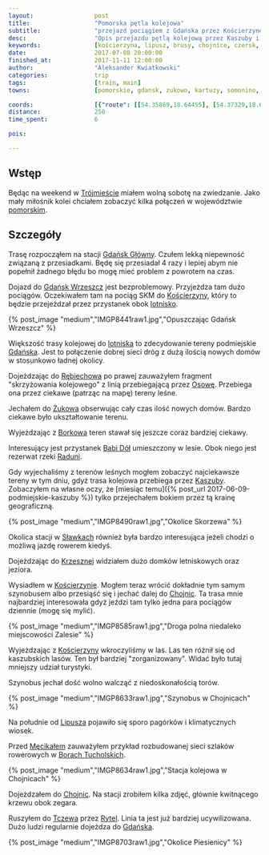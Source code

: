 ```yaml
---
layout:                 post
title:                  "Pomorska pętla kolejowa"
subtitle:               "przejazd pociągiem z Gdańska przez Kościerzynę, Lipusz, Chojnicę"
desc:                   "Opis przejazdu pętlą kolejową przez Kaszuby i Bory Tucholskie z początkiem i końcem trasy w Gdańsku. Idealnie mogłem zobaczyć różnice terenu i miejscowości, które później chciałbym zobaczyć z bliska jadąc rowerem."
keywords:               [kościerzyna, lipusz, brusy, chojnice, czersk, starogard gdański, pociąg, szynobus, pomorskie, kaszuby, bory tucholskie, las]
date:                   2017-07-08 20:00:00
finished_at:            2017-11-11 12:00:00
author:                 "Aleksander Kwiatkowski"
categories:             trip
tags:                   [train, main]
towns:                  [pomorskie, gdansk, zukowo, kartuzy, somonino, stezyca, koscierzyna, lipusz, dziemiany, brusy, chojnice, czersk, kaliska, zblewo, starogard_gdanski]

coords:                 [{"route": [[54.35869,18.64455], [54.37329,18.62988], [54.38934,18.59185], [54.39254,18.58207], [54.38934,18.57615], [54.35999,18.56945], [54.35319,18.54911], [54.35904,18.51289], [54.37659,18.50139], [54.39004,18.43925], [54.39094,18.42543], [54.36584,18.40062], [54.34458,18.36346], [54.31095,18.30844], [54.28626,18.25016], [54.28295,18.20381], [54.25709,18.17566], [54.23286,18.14605], [54.23557,18.08837], [54.19728,18.00554], [54.16558,17.98074], [54.12431,17.98984], [54.13487,17.98323], [54.10272,17.77895], [53.96874,17.77895], [53.81477,17.63029], [53.76732,17.59081], [53.70883,17.61862], [53.68922,17.57708], [53.73047,17.65570], [53.77675,17.85929], [53.81183,18.02614], [53.93025,18.26338], [53.96339,18.35402], [53.97611,18.52430], [54.10554,18.77081], [54.23376,18.64687], [54.35879,18.64584]], "type": "train"}]
distance:               250
time_spent:             6

pois:

---
```


[wiki-trojmiasto]: https://pl.wikipedia.org/wiki/Tr%C3%B3jmiasto
[wiki-pomorskie]: https://pl.wikipedia.org/wiki/Wojew%C3%B3dztwo_pomorskie
[wiki-koscierzyna]: https://pl.wikipedia.org/wiki/Ko%C5%9Bcierzyna
[wiki-gdansk-lotnsko]: https://pl.wikipedia.org/wiki/Port_lotniczy_Gda%C5%84sk-R%C4%99biechowo
[wiki-babi-dol-przystanek]: https://pl.wikipedia.org/wiki/Babi_D%C3%B3%C5%82_(przystanek_kolejowy)
[wiki-gdansk-glowny]: https://pl.wikipedia.org/wiki/Gda%C5%84sk_G%C5%82%C3%B3wny
[wiki-gdansk-wrzeszcz]: https://pl.wikipedia.org/wiki/Gda%C5%84sk_Wrzeszcz
[wiki-gdansk]: https://pl.wikipedia.org/wiki/Gda%C5%84sk
[wiki-rebiechowo]: https://pl.wikipedia.org/wiki/R%C4%99biechowo_(Gda%C5%84sk)
[wiki-osowa]: https://pl.wikipedia.org/wiki/Osowa_(Gda%C5%84sk)
[wiki-zukowo]: https://pl.wikipedia.org/wiki/%C5%BBukowo
[wiki-borkowo]: https://pl.wikipedia.org/wiki/Borkowo_(Gda%C5%84sk)
[wiki-rzeka-radunia]: https://pl.wikipedia.org/wiki/Radunia_(rzeka)
[wiki-kaszuby]: https://pl.wikipedia.org/wiki/Kaszuby
[wiki-slawki]: https://pl.wikipedia.org/wiki/S%C5%82awki_(wojew%C3%B3dztwo_pomorskie)
[wiki-krzeszna]: https://pl.wikipedia.org/wiki/Krzeszna
[wiki-chojnice]: https://pl.wikipedia.org/wiki/Chojnice
[wiki-lipusz]: https://pl.wikipedia.org/wiki/Lipusz
[wiki-mecikal]: https://pl.wikipedia.org/wiki/M%C4%99cika%C5%82
[wiki-bory-tucholskie]: https://pl.wikipedia.org/wiki/Bory_Tucholskie
[wiki-tczew]: https://pl.wikipedia.org/wiki/Tczew
[wiki-rytel]: https://pl.wikipedia.org/wiki/Rytel


Wstęp
-----

Będąc na weekend w [Trójmieście][wiki-trojmiasto] miałem wolną sobotę na
zwiedzanie. Jako mały miłośnik kolei chciałem zobaczyć kilka
połączeń w województwie [pomorskim][wiki-pomorskie].


Szczegóły
---------

Trasę rozpocząłem na stacji [Gdańsk Główny][wiki-gdansk-glowny].
Czułem lekką niepewność związaną z przesiadkami. Będę się przesiadał 4 razy
i lepiej abym nie popełnił żadnego błędu bo mogę mieć problem z powrotem
na czas.

Dojazd do [Gdańsk Wrzeszcz][wiki-gdansk-wrzeszcz] jest bezproblemowy.
Przyjeżdza tam dużo pociągów. Oczekiwałem tam na pociąg SKM do
[Kościerzyny][wiki-koscierzyna], który to będzie przejeżdzał przez
przystanek obok [lotnisko][wiki-gdansk-lotnsko].

{% post_image "medium","IMGP8441raw1.jpg","Opuszczając Gdańsk Wrzeszcz" %}

Większość trasy kolejowej do [lotniska][wiki-gdansk-lotnsko]
to zdecydowanie tereny podmiejskie [Gdańska][wiki-gdansk].
Jest to połączenie dobrej sieci dróg z dużą ilością nowych domów w stosunkowo
ładnej okolicy.

Dojeżdzając do [Rębiechowa][wiki-rebiechowo] po prawej zauważyłem fragment
"skrzyżowania kolejowego" z linią przebiegającą przez [Osowę][wiki-osowa].
Przebiega ona przez ciekawe (patrząc na mapę) tereny leśne.

Jechałem do [Żukowa][wiki-zukowo] obserwując cały czas ilość
nowych domów. Bardzo ciekawe było ukształtowanie terenu.

Wyjeżdzając z [Borkowa][wiki-borkowo] teren stawał się jeszcze
coraz bardziej ciekawy.

Interesujący jest przystanek [Babi Dół][wiki-babi-dol-przystanek] umieszczony
w lesie. Obok niego jest rezerwat rzeki [Raduni][wiki-rzeka-radunia].

Gdy wyjechaliśmy z terenów leśnych mogłem zobaczyć
najciekawsze tereny w tym dniu, gdyż trasa kolejowa
przebiega przez [Kaszuby][wiki-kaszuby]. Zobaczyłem na własne oczy, że
[miesiąc temu]({% post_url 2017-06-09-podmiejskie-kaszuby %})
tylko przejechałem bokiem przez tą krainę geograficzną.

{% post_image "medium","IMGP8490raw1.jpg","Okolice Skorzewa" %}

Okolica stacji w [Sławkach][wiki-slawki] również była bardzo interesująca
jeżeli chodzi o możliwą jazdę rowerem kiedyś.

Dojeżdzając do [Krzesznej][wiki-krzeszna] widziałem dużo domków letniskowych
oraz jeziora.

Wysiadłem w [Kościerzynie][wiki-koscierzyna]. Mogłem teraz wrócić dokładnie tym samym
szynobusem albo przesiąść się i jechać dalej do [Chojnic][wiki-chojnice].
Ta trasa mnie najbardziej interesowała gdyż jeździ tam tylko jedna para
pociągów dziennie (mogę się mylić).

{% post_image "medium","IMGP8585raw1.jpg","Droga polna niedaleko miejscowości Zalesie" %}

Wyjeżdzając z [Kościerzyny][wiki-koscierzyna] wkroczyliśmy w las. Las ten
różnił się od kaszubskich lasów. Ten był bardziej "zorganizowany".
Widać było tutaj mniejszy udział turystyki.

Szynobus jechał dość wolno walcząć z niedoskonałością torów.

{% post_image "medium","IMGP8633raw1.jpg","Szynobus w Chojnicach" %}

Na południe od [Lipusza][wiki-lipusz] pojawiło się sporo pagórków i klimatycznych
wiosek.

Przed [Męcikałem][wiki-mecikal] zauważyłem przykład rozbudowanej sieci
szlaków rowerowych w [Borach Tucholskich][wiki-bory-tucholskie].

{% post_image "medium","IMGP8634raw1.jpg","Stacja kolejowa w Chojnicach" %}

Dojeżdzałem do [Chojnic][wiki-chojnice]. Na stacji zrobiłem kilka zdjęć, głównie
kwitnącego krzewu obok zegara.

Ruszyłem do [Tczewa][wiki-tczew] przez [Rytel][wiki-rytel]. Linia ta jest
już bardziej ucywilizowana. Dużo ludzi regularnie dojeżdza do [Gdańska][wiki-gdansk].

{% post_image "medium","IMGP8703raw1.jpg","Okolice Piesienicy" %}
